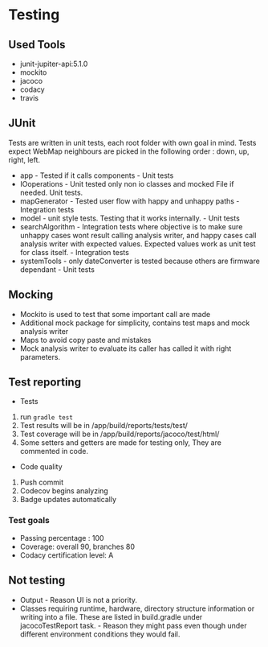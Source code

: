 # Testing

## Used Tools
* junit-jupiter-api:5.1.0
* mockito
* jacoco
* codacy
* travis

## JUnit
Tests are written in unit tests, each root folder with own goal in mind. Tests expect WebMap neighbours are picked in the following order : down, up, right, left.

* app - Tested if it calls components - Unit tests
* IOoperations - Unit tested only non io classes and mocked File if needed. Unit tests.
* mapGenerator - Tested user flow with happy and unhappy paths - Integration tests
* model - unit style tests. Testing that it works internally. - Unit tests
* searchAlgorithm - Integration tests where objective is to make sure unhappy cases wont result calling analysis writer, and happy cases call analysis writer with expected values. Expected values work as unit test for class itself. - Integration tests
* systemTools - only dateConverter is tested because others are firmware dependant - Unit tests

## Mocking
* Mockito is used to test that some important call are made
* Additional mock package for simplicity, contains test maps and mock analysis writer
* Maps to avoid copy paste and mistakes
* Mock analysis writer to evaluate its caller has called it with right parameters. 

## Test reporting
* Tests
1. run ``` gradle test ``` 
2. Test results will be in  /app/build/reports/tests/test/
3. Test coverage will be in /app/build/reports/jacoco/test/html/
4. Some setters and getters are made for testing only, They are commented in code.

* Code quality
1. Push commit
2. Codecov begins analyzing
3. Badge updates automatically

### Test goals
* Passing percentage : 100
* Coverage: overall 90, branches 80
* Codacy certification level: A


## Not testing
* Output - Reason UI is not a priority.
* Classes requiring runtime, hardware, directory structure information or writing into a file. These are listed in build.gradle under jacocoTestReport task. - Reason they might pass even though under different environment conditions they would fail.

